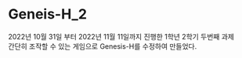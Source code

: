 # Geneis-H_2
2022년 10월 31일 부터 2022년 11월 11일까지 진행한 1학년 2학기 두번째 과제</br>
간단히 조작할 수 있는 게임으로 Genesis-H를 수정하여 만들었다.</br>
